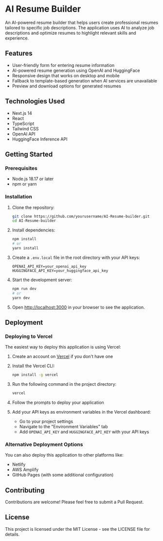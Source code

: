 # AI Resume Builder

An AI-powered resume builder that helps users create professional resumes tailored to specific job descriptions. The application uses AI to analyze job descriptions and optimize resumes to highlight relevant skills and experience.

## Features

- User-friendly form for entering resume information
- AI-powered resume generation using OpenAI and HuggingFace
- Responsive design that works on desktop and mobile
- Fallback to template-based generation when AI services are unavailable
- Preview and download options for generated resumes

## Technologies Used

- Next.js 14
- React
- TypeScript
- Tailwind CSS
- OpenAI API
- HuggingFace Inference API

## Getting Started

### Prerequisites

- Node.js 18.17 or later
- npm or yarn

### Installation

1. Clone the repository:
   ```bash
   git clone https://github.com/yourusername/AI-Resume-builder.git
   cd AI-Resume-builder
   ```

2. Install dependencies:
   ```bash
   npm install
   # or
   yarn install
   ```

3. Create a `.env.local` file in the root directory with your API keys:
   ```
   OPENAI_API_KEY=your_openai_api_key
   HUGGINGFACE_API_KEY=your_huggingface_api_key
   ```

4. Start the development server:
   ```bash
   npm run dev
   # or
   yarn dev
   ```

5. Open [http://localhost:3000](http://localhost:3000) in your browser to see the application.

## Deployment

### Deploying to Vercel

The easiest way to deploy this application is using Vercel:

1. Create an account on [Vercel](https://vercel.com) if you don't have one
2. Install the Vercel CLI:
   ```bash
   npm install -g vercel
   ```

3. Run the following command in the project directory:
   ```bash
   vercel
   ```

4. Follow the prompts to deploy your application
5. Add your API keys as environment variables in the Vercel dashboard:
   - Go to your project settings
   - Navigate to the "Environment Variables" tab
   - Add `OPENAI_API_KEY` and `HUGGINGFACE_API_KEY` with your API keys

### Alternative Deployment Options

You can also deploy this application to other platforms like:

- Netlify
- AWS Amplify
- GitHub Pages (with some additional configuration)

## Contributing

Contributions are welcome! Please feel free to submit a Pull Request.

## License

This project is licensed under the MIT License - see the LICENSE file for details.
